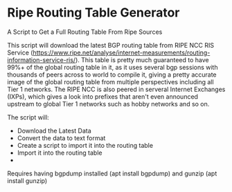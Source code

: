 # Ripe Routing Table Generator
A Script to Get a Full Routing Table From Ripe Sources

This script will download the latest BGP routing table from RIPE NCC RIS Service (https://www.ripe.net/analyse/internet-measurements/routing-information-service-ris/). This table is pretty much guaranteed to have 99%+ of the global routing table in it, as it uses several bgp sessions with thousands of peers across to world to compile it, giving a pretty accurate image of the global routing table from multiple perspectives including all Tier 1 networks. The RIPE NCC is also peered in serveral Internet Exchanges (IXPs), which gives a look into prefixes that aren't even announced upstream to global Tier 1 networks such as hobby networks and so on.

The script will:
- Download the Latest Data
- Convert the data to text format
- Create a script to import it into the routing table
- Import it into the routing table
- 
Requires having bgpdump installed (apt install bgpdump) and gunzip (apt install gunzip)
